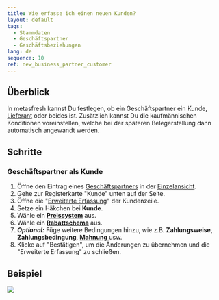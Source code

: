 ```yaml
---
title: Wie erfasse ich einen neuen Kunden?
layout: default
tags:
  - Stammdaten
  - Geschäftspartner
  - Geschäftsbeziehungen
lang: de
sequence: 10
ref: new_business_partner_customer
---
```


## Überblick
In metasfresh kannst Du festlegen, ob ein Geschäftspartner ein Kunde, [Lieferant](Neuer_Geschaeftspartner_Lieferant) oder beides ist. Zusätzlich kannst Du die kaufmännischen Konditionen voreinstellen, welche bei der späteren Belegerstellung dann automatisch angewandt werden.

## Schritte

### Geschäftspartner als Kunde
1. Öffne den Eintrag eines [Geschäftspartners](Neuer_Geschaeftspartner) in der [Einzelansicht](Ansichten#einzelansicht).
1. Gehe zur Registerkarte "Kunde" unten auf der Seite.
1. Öffne die "[Erweiterte Erfassung](AdvancedEditTab_Öffnen)" der Kundenzeile.
1. Setze ein Häkchen bei **Kunde**.
1. Wähle ein [**Preissystem**](Preissystem_anlegen) aus.
1. Wähle ein [**Rabattschema**](Preiskonditionen_in_metasfresh) aus.
1. ***Optional:*** Füge weitere Bedingungen hinzu, wie z.B. **Zahlungsweise**, **Zahlungsbedingung**, [**Mahnung**](Einrichtung_Mahnung) usw.
1. Klicke auf "Bestätigen", um die Änderungen zu übernehmen und die "Erweiterte Erfassung" zu schließen.

## Beispiel
![](assets/Neuer_Geschaeftspartner_Kunde.gif)
